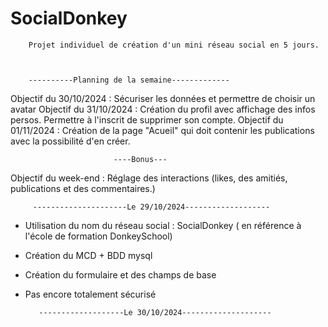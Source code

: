 # SocialDonkey



        Projet individuel de création d'un mini réseau social en 5 jours.
        
        
        
        ----------Planning de la semaine-------------
        
Objectif du 30/10/2024 : Sécuriser les données et permettre  de choisir un avatar
Objectif du 31/10/2024 : Création du profil avec affichage des infos persos. Permettre à l'inscrit de supprimer son compte.
Objectif du 01/11/2024 : Création de la page "Acueil" qui doit contenir les publications avec la possibilité d'en créer. 

                           ----Bonus---
Objectif du week-end : Réglage des interactions (likes, des amitiés, publications et des commentaires.)


         ---------------------Le 29/10/2024-------------------



- Utilisation du nom du réseau social : SocialDonkey ( en référence à l'école de formation DonkeySchool)

- Création du MCD + BDD mysql 
- Création du formulaire et des champs de base
- Pas encore totalement sécurisé



         -------------------Le 30/10/2024--------------------